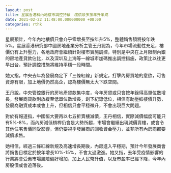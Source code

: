 ```yaml
---
layout: post
title: 星展香港料內地樓市調控持續　樓價最多按年升半成
date: 2021-02-22 11:48:00.000000000 +08:00
categories: rthk
---
```


星展預計，今年內地樓價只會介乎零增長至按年升5%，整體銷售額將按年跌5%。星展香港研究部中國房地產業分析主管王丹認為，今年市場流動性充足，樓價仍有上升壓力，各地政府會繼續針對樓市實施調控，特別是中央在上月限制內銀的房地產貸款佔比，以及深圳及上海等一線城市加碼推出調控措施，政策比以往更早出台，預計調控措施將維持平穩一段時間。

她又指，中央去年為發展商定下「三條紅線」新規定，打擊內房買地的意欲，可售資源有限，加上地價仍然高企，認為樓價無太大下跌空間。

王丹說，中央管控銀行的房地產貸款集中度，今年房貸或只會按年錄得高單位數增長，發展商貸款則放緩至低單位數增長，創下紀錄低位，相信有助壓抑樓價升勢，發展商融資成本或會上升，但相信只會平穩微升，不會出現巨大問題。

對於有報道指，中國恒大要再以七五折賣樓減債，王丹相信，實際減價幅度可能只有5%-8%，而內房減低槓桿仍會是大勢所趨，市場會繼續出現減價賣樓，或會令其他住宅售價同受影響，但仍要視乎發展商的回收資金壓力，並非所有內房商都要減價求售。

她相信，經過三條紅線新規及高速增長期後，內房進入平穩期，預計今年發展商會將銷售目標定於按年增長10%-15%，不會太過激進。她又指，去年受疫情影響的行業將會受惠市場風險偏好增加，加上人民幣升值，以及市盈率已經下降，今年內房股價或會追落後。
